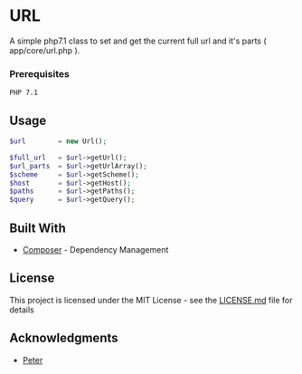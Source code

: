 # URL

A simple php7.1 class to set and get the current full url and it's parts ( app/core/url.php ). 


### Prerequisites

```
PHP 7.1
```

## Usage

```php
$url 		= new Url();

$full_url 	= $url->getUrl();
$url_parts	= $url->getUrlArray();
$scheme 	= $url->getScheme();
$host 		= $url->getHost();
$paths 		= $url->getPaths();
$query 		= $url->getQuery();
```

## Built With

* [Composer](https://getcomposer.org/) - Dependency Management

## License

This project is licensed under the MIT License - see the [LICENSE.md](LICENSE.md) file for details

## Acknowledgments

* [Peter](https://css-tricks.com/snippets/php/get-current-page-url/#comment-1604248)
